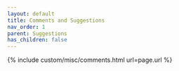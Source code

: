```yaml
---
layout: default
title: Comments and Suggestions
nav_order: 1
parent: Suggestions
has_children: false
---
```


{% include custom/misc/comments.html url=page.url %}